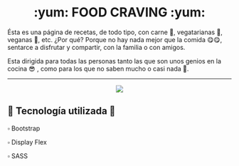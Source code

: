 <h1 align="center"> :yum: FOOD CRAVING :yum: </h1>

Ésta es una página de recetas, de todo tipo, con carne 🥩, vegatarianas 🥦, veganas 🍅, etc. ¿Por qué? Porque no hay nada mejor que la comida 😋😋, sentarce a disfrutar y compartir, con la familia o con amigos.

Esta dirigida para todas las personas tanto las que son unos genios en la cocina :sunglasses: , como para los que no saben mucho o casi nada :grimacing:.
***

<div align="center"> <img src ="https://user-images.githubusercontent.com/114544511/200201842-d92b3d35-7563-4087-86f3-eb8cece031c6.png" /></div>

<h2> 🔨 Tecnología utilizada 🔨 </h2>

▫️ Bootstrap

▫️ Display Flex

▫️ SASS



